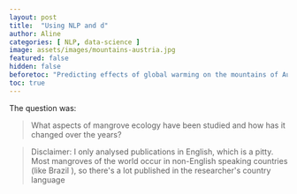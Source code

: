```yaml
---
layout: post
title:  "Using NLP and d"
author: Aline
categories: [ NLP, data-science ]
image: assets/images/mountains-austria.jpg
featured: false
hidden: false
beforetoc: "Predicting effects of global warming on the mountains of Austria"
toc: true
---
```




The question was:

> What aspects of mangrove ecology have been studied and how has it changed over the years?




> Disclaimer: I only analysed publications in English, which is a pitty. Most mangroves of the world occur in non-English speaking  countries (like Brazil ), so there's a lot published in the researcher's country language

